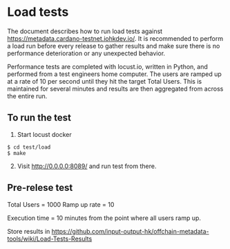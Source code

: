 # Load tests

The document describes how to run load tests against https://metadata.cardano-testnet.iohkdev.io/.
It is recommended to perform a load run before every release to gather results and make sure there is no performance deterioration or any unexpected behavior.

Performance tests are completed with locust.io, written in Python, and performed from a test engineers home computer. The users are ramped up at a rate of 10 per second until they hit the target Total Users. This is maintained for several minutes and results are then aggregated from across the entire run.

## To run the test

1. Start locust docker
```
$ cd test/load
$ make
```

2. Visit http://0.0.0.0:8089/ and run test from there.

## Pre-relese test

Total Users = 1000
Ramp up rate = 10

Execution time = 10 minutes from the point where all users ramp up.

Store results in https://github.com/input-output-hk/offchain-metadata-tools/wiki/Load-Tests-Results
